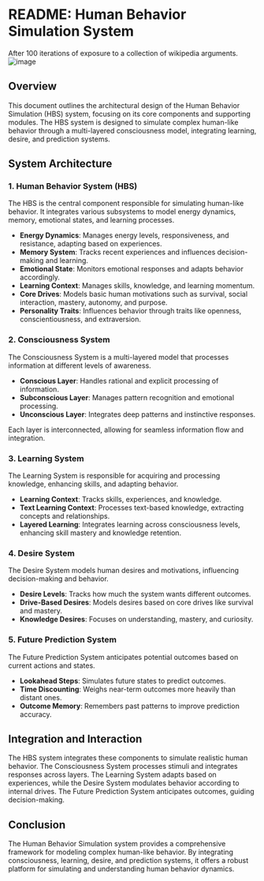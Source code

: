 # README: Human Behavior Simulation System

After 100 iterations of exposure to a collection of wikipedia arguments.
![image](https://github.com/user-attachments/assets/766090fa-05b7-4647-9a94-dbc8649d5b67)

## Overview

This document outlines the architectural design of the Human Behavior Simulation (HBS) system, focusing on its core components and supporting modules. The HBS system is designed to simulate complex human-like behavior through a multi-layered consciousness model, integrating learning, desire, and prediction systems.

## System Architecture

### 1. Human Behavior System (HBS)

The HBS is the central component responsible for simulating human-like behavior. It integrates various subsystems to model energy dynamics, memory, emotional states, and learning processes.

- **Energy Dynamics**: Manages energy levels, responsiveness, and resistance, adapting based on experiences.
- **Memory System**: Tracks recent experiences and influences decision-making and learning.
- **Emotional State**: Monitors emotional responses and adapts behavior accordingly.
- **Learning Context**: Manages skills, knowledge, and learning momentum.
- **Core Drives**: Models basic human motivations such as survival, social interaction, mastery, autonomy, and purpose.
- **Personality Traits**: Influences behavior through traits like openness, conscientiousness, and extraversion.

### 2. Consciousness System

The Consciousness System is a multi-layered model that processes information at different levels of awareness.

- **Conscious Layer**: Handles rational and explicit processing of information.
- **Subconscious Layer**: Manages pattern recognition and emotional processing.
- **Unconscious Layer**: Integrates deep patterns and instinctive responses.

Each layer is interconnected, allowing for seamless information flow and integration.

### 3. Learning System

The Learning System is responsible for acquiring and processing knowledge, enhancing skills, and adapting behavior.

- **Learning Context**: Tracks skills, experiences, and knowledge.
- **Text Learning Context**: Processes text-based knowledge, extracting concepts and relationships.
- **Layered Learning**: Integrates learning across consciousness levels, enhancing skill mastery and knowledge retention.

### 4. Desire System

The Desire System models human desires and motivations, influencing decision-making and behavior.

- **Desire Levels**: Tracks how much the system wants different outcomes.
- **Drive-Based Desires**: Models desires based on core drives like survival and mastery.
- **Knowledge Desires**: Focuses on understanding, mastery, and curiosity.

### 5. Future Prediction System

The Future Prediction System anticipates potential outcomes based on current actions and states.

- **Lookahead Steps**: Simulates future states to predict outcomes.
- **Time Discounting**: Weighs near-term outcomes more heavily than distant ones.
- **Outcome Memory**: Remembers past patterns to improve prediction accuracy.

## Integration and Interaction

The HBS system integrates these components to simulate realistic human behavior. The Consciousness System processes stimuli and integrates responses across layers. The Learning System adapts based on experiences, while the Desire System modulates behavior according to internal drives. The Future Prediction System anticipates outcomes, guiding decision-making.

## Conclusion

The Human Behavior Simulation system provides a comprehensive framework for modeling complex human-like behavior. By integrating consciousness, learning, desire, and prediction systems, it offers a robust platform for simulating and understanding human behavior dynamics.
